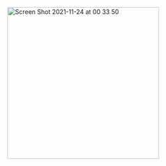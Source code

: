 <img width="348" alt="Screen Shot 2021-11-24 at 00 33 50" src="https://user-images.githubusercontent.com/67962952/143140364-36c7bb66-dd6c-4633-a95c-9a5993c92051.png">
